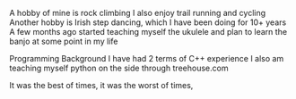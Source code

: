 A hobby of mine is rock climbing
I also enjoy trail running and cycling
Another hobby is Irish step dancing, which I have been doing for 10+ years
A few months ago started teaching myself the ukulele and plan to learn the banjo at some point in my life

Programming Background
I have had 2 terms of C++ experience
I also am teaching myself python on the side through treehouse.com

It was the best of times, it was the worst of times,
